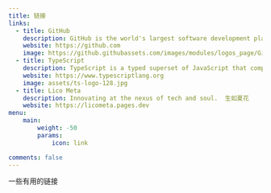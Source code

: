 ```yaml
---
title: 链接
links:
  - title: GitHub
    description: GitHub is the world's largest software development platform.
    website: https://github.com
    image: https://github.githubassets.com/images/modules/logos_page/GitHub-Mark.png
  - title: TypeScript
    description: TypeScript is a typed superset of JavaScript that compiles to plain JavaScript.
    website: https://www.typescriptlang.org
    image: assets/ts-logo-128.jpg
  - title: Lico Meta
    description: Innovating at the nexus of tech and soul.  生如夏花
    website: https://licometa.pages.dev
menu:
    main: 
        weight: -50
        params:
            icon: link

comments: false
---
```


一些有用的链接
